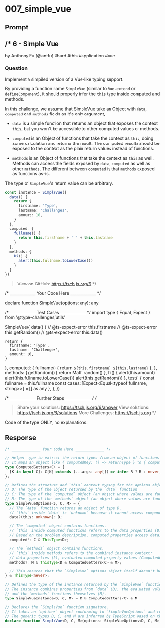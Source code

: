 # 007_simple_vue

## Prompt

/*
  6 - Simple Vue
  -------
  by Anthony Fu (@antfu) #hard #this #application #vue

  ### Question

  Implement a simpiled version of a Vue-like typing support.

  By providing a function name `SimpleVue` (similar to `Vue.extend` or `defineComponent`), it should properly infer the `this` type inside computed and methods.

  In this challenge, we assume that SimpleVue take an Object with `data`, `computed` and `methods` fields as it's only argument,

  - `data` is a simple function that returns an object that exposes the context `this`, but you won't be accessible to other computed values or methods.

  - `computed` is an Object of functions that take the context as `this`, doing some calculation and returns the result. The computed results should be exposed to the context as the plain return values instead of functions.

  - `methods` is an Object of functions that take the context as `this` as well. Methods can access the fields exposed by `data`, `computed` as well as other `methods`. The different between `computed` is that `methods` exposed as functions as-is.

  The type of `SimpleVue`'s return value can be arbitrary.

  ```ts
  const instance = SimpleVue({
    data() {
      return {
        firstname: 'Type',
        lastname: 'Challenges',
        amount: 10,
      }
    },
    computed: {
      fullname() {
        return this.firstname + ' ' + this.lastname
      }
    },
    methods: {
      hi() {
        alert(this.fullname.toLowerCase())
      }
    }
  })
  ```

  > View on GitHub: https://tsch.js.org/6
*/

/* _____________ Your Code Here _____________ */

declare function SimpleVue(options: any): any

/* _____________ Test Cases _____________ */
import type { Equal, Expect } from '@type-challenges/utils'

SimpleVue({
  data() {
    // @ts-expect-error
    this.firstname
    // @ts-expect-error
    this.getRandom()
    // @ts-expect-error
    this.data()

    return {
      firstname: 'Type',
      lastname: 'Challenges',
      amount: 10,
    }
  },
  computed: {
    fullname() {
      return `${this.firstname} ${this.lastname}`
    },
  },
  methods: {
    getRandom() {
      return Math.random()
    },
    hi() {
      alert(this.amount)
      alert(this.fullname.toLowerCase())
      alert(this.getRandom())
    },
    test() {
      const fullname = this.fullname
      const cases: [Expect<Equal<typeof fullname, string>>] = [] as any
    },
  },
})

/* _____________ Further Steps _____________ */
/*
  > Share your solutions: https://tsch.js.org/6/answer
  > View solutions: https://tsch.js.org/6/solutions
  > More Challenges: https://tsch.js.org
*/

Code of the type ONLY, no explanations.

## Response

```typescript
/* _____________ Your Code Here _____________ */

// Helper type to extract the return types from an object of functions (like computed properties).
// It maps an object like { computedKey: () => ReturnType } to { computedKey: ReturnType }.
type ComputedGetters<C> = {
  [K in keyof C]: C[K] extends (...args: any[]) => infer R ? R : never;
};

// Defines the structure and `this` context typing for the options object passed to `SimpleVue`.
// D: The type of the object returned by the `data` function.
// C: The type of the `computed` object (an object where values are functions).
// M: The type of the `methods` object (an object where values are functions).
type SimpleVueOptions<D, C, M> = {
  // The `data` function returns an object of type D.
  // `this` inside `data` is `unknown` because it cannot access component instance properties.
  data?(this: unknown): D;

  // The `computed` object contains functions.
  // `this` inside computed functions refers to the data properties (D).
  // Based on the problem description, computed properties access data, but not other computed or methods.
  computed?: C & ThisType<D>;

  // The `methods` object contains functions.
  // `this` inside methods refers to the combined instance context:
  // data properties (D), evaluated computed property values (ComputedGetters<C>), and other methods (M).
  methods?: M & ThisType<D & ComputedGetters<C> & M>;

  // This ensures that the `SimpleVue` options object itself doesn't have a specific `this` context.
} & ThisType<never>;

// Defines the type of the instance returned by the `SimpleVue` function.
// The instance combines properties from `data` (D), the evaluated values of `computed` properties (ComputedGetters<C>),
// and the `methods` functions themselves (M).
type SimpleVueInstance<D, C, M> = D & ComputedGetters<C> & M;

// Declares the `SimpleVue` function signature.
// It takes an `options` object conforming to `SimpleVueOptions` and returns an instance of type `SimpleVueInstance`.
// The generic types D, C, and M are inferred by TypeScript based on the structure of the `options` argument provided.
declare function SimpleVue<D, C, M>(options: SimpleVueOptions<D, C, M>): SimpleVueInstance<D, C, M>;
```

